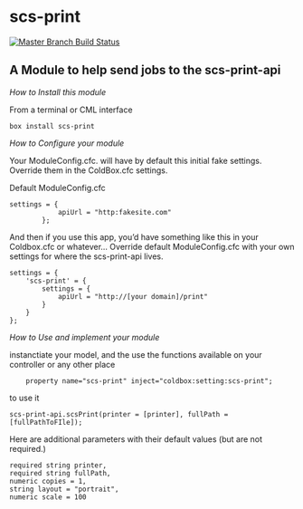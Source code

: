 # scs-print

[![Master Branch Build Status](https://img.shields.io/travis/egomezm/scs-print-module/master.svg?style=flat-square&label=master)](https://travis-ci.org/egomezm/scs-print-module)

## A Module to help send jobs to the scs-print-api

*How to Install this module*

From a terminal or CML interface
```
box install scs-print
```


*How to Configure your module*

Your ModuleConfig.cfc. will have by default this initial fake settings.
Override them in the ColdBox.cfc settings.

Default ModuleConfig.cfc
```
settings = {
            apiUrl = "http:fakesite.com"
        };
```

And then if you use this app, you’d have something like this in your Coldbox.cfc or whatever…
Override default ModuleConfig.cfc with your own settings for where the scs-print-api lives.
```
settings = {
    'scs-print' = {
        settings = {
            apiUrl = "http://[your domain]/print"
        }
    }
};
```

*How to Use and implement your module*

instanctiate your model, and the use the functions available
on your controller or any other place
```
    property name="scs-print" inject="coldbox:setting:scs-print";
```
to use it
```
scs-print-api.scsPrint(printer = [printer], fullPath = [fullPathToFIle]);
```
Here are additional parameters with their default values (but are not required.)
```
required string printer,
required string fullPath,
numeric copies = 1,
string layout = "portrait",
numeric scale = 100
```
